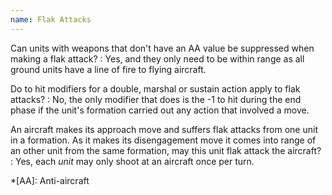 ```yaml
---
name: Flak Attacks
---
```

Can units with weapons that don't have an AA value be suppressed when making a flak attack?
: Yes, and they only need to be within range as all ground units have a line of fire to flying aircraft.

Do to hit modifiers for a double, marshal or sustain action apply to flak attacks?
: No, the only modifier that does is the -1 to hit during the end phase if the unit's formation carried out any action that involved a move.

An aircraft makes its approach move and suffers flak attacks from one unit in a formation. As it makes its disengagement move it comes into range of an other unit from the same formation, may this unit flak attack the aircraft?
: Yes, each _unit_ may only shoot at an aircraft once per turn.

*[AA]: Anti-aircraft